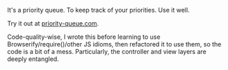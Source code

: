 It's a priority queue. To keep track of your priorities. Use it well.

Try it out at [priority-queue.com](http://www.priority-queue.com).

Code-quality-wise, I wrote this before learning to use Browserify/require()/other JS idioms, then refactored it to use them, so the code is a bit of a mess. Particularly, the controller and view layers are deeply entangled.